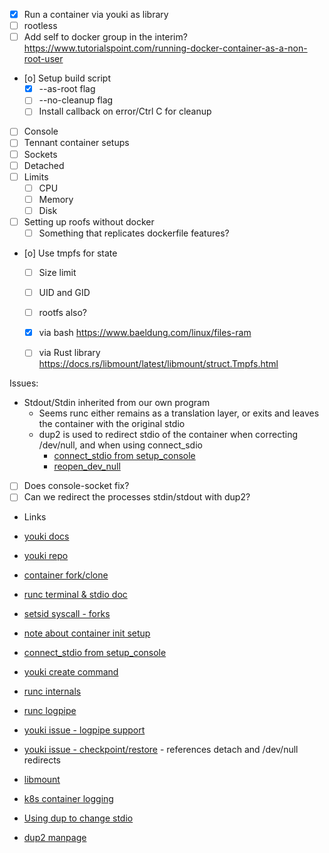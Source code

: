 - [X] Run a container via youki as library
- [ ] rootless
- [ ] Add self to docker group in the interim?
        https://www.tutorialspoint.com/running-docker-container-as-a-non-root-user
- [o] Setup build script
  - [X] --as-root flag
  - [ ] --no-cleanup flag
  - [ ] Install callback on error/Ctrl C for cleanup
- [ ] Console
- [ ] Tennant container setups
- [ ] Sockets
- [ ] Detached
- [ ] Limits
  - [ ] CPU
  - [ ] Memory
  - [ ] Disk
- [ ] Setting up roofs without docker
  - [ ] Something that replicates dockerfile features?
- [o] Use tmpfs for state
  - [ ] Size limit
  - [ ] UID and GID
  - [ ] rootfs also?
  - [X] via bash
          https://www.baeldung.com/linux/files-ram
  - [ ] via Rust library
          https://docs.rs/libmount/latest/libmount/struct.Tmpfs.html




Issues:
- Stdout/Stdin inherited from our own program
  - Seems runc either remains as a translation layer, or exits and leaves the container with the original stdio
  - dup2 is used to redirect stdio of the container when correcting /dev/null, and when using connect_sdio
    - [connect_stdio from setup_console](https://github.com/containers/youki/blob/a8a58570a51ee5e9f4ef4803aff74b83bdfe40be/crates/libcontainer/src/tty.rs#L131)
    - [reopen_dev_null](https://github.com/containers/youki/blob/a8a58570a51ee5e9f4ef4803aff74b83bdfe40be/crates/libcontainer/src/process/container_init_process.rs#L294)
- [ ] Does console-socket fix?
- [ ] Can we redirect the processes stdin/stdout with dup2?

- Links
- [youki docs](https://containers.github.io/youki/)
- [youki repo](https://github.com/containers/youki)

- [container fork/clone](https://github.com/containers/youki/blob/98c9ebab1d8e012a1e2f829e89cbc0214f119739/crates/libcontainer/src/process/fork.rs)
- [runc terminal & stdio doc](https://github.com/opencontainers/runc/blob/main/docs/terminals.md)
- [setsid syscall - forks](https://man7.org/linux/man-pages/man1/setsid.1.html)
- [note about container init setup](https://github.com/containers/youki/blob/a8a58570a51ee5e9f4ef4803aff74b83bdfe40be/docs/src/developer/integration_test.md#about-the-create-container-function)
- [connect_stdio from setup_console](https://github.com/containers/youki/blob/a8a58570a51ee5e9f4ef4803aff74b83bdfe40be/crates/libcontainer/src/tty.rs#L131)

- [youki create command](https://github.com/containers/youki/blob/a8a58570a51ee5e9f4ef4803aff74b83bdfe40be/crates/youki/src/commands/create.rs#L26)
- [runc internals](https://terenceli.github.io/%E6%8A%80%E6%9C%AF/2021/12/23/runc-internals-2)
- [runc logpipe](https://github.com/opencontainers/runc/blob/main/init.go)
- [youki issue - logpipe support](https://github.com/containers/youki/issues/731)
- [youki issue - checkpoint/restore](https://github.com/containers/youki/issues/142) - references detach and /dev/null redirects

- [libmount](https://docs.rs/libmount/latest/libmount/struct.Tmpfs.html)

- [k8s container logging](https://kubernetes.io/docs/concepts/cluster-administration/logging/#how-nodes-handle-container-logs)

- [Using dup to change stdio](https://www.baeldung.com/linux/redirect-output-of-running-process)
- [dup2 manpage](https://man7.org/linux/man-pages/man2/dup2.2.html)
